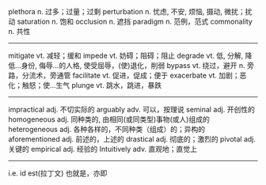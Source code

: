 plethora                    n.          过多；过量；过剩
perturbation                n.          忧虑, 不安, 烦恼, 摄动, 微扰；扰动
saturation                  n.          饱和
occlusion                   n.          遮挡
paradigm                    n.          范例，范式
commonality                 n.          共性






----
mitigate                    vt.         减轻；缓和
impede                      vt.         妨碍；阻碍；阻止
degrade                     vt.         低, 分解, 降低…身份, 侮辱…的人格, 使受屈辱，(使)退化，削弱
bypass                      vt.         绕过，避开
                            n.          旁路，分流术，旁通管
facilitate                  vt.         促进，促成；便于
exacerbate                  vt.         加剧；恶化；触怒；使...生气
plunge                      vt.         跳水，跳进，暴跌





----
impractical                 adj.        不切实际的
arguably                    adv.        可以，按理说
seminal                     adj.        开创性的
homogeneous                 adj.        同种类的, 由相同(或同类型)事物(或人)组成的
heterogeneous               adj.        各种各样的，不同种类（组成）的；异构的
aforementioned              adj.        前述的，上述的
drastical                   adj.        彻底的；激烈的
pivotal                     adj.        关键的
empirical                   adj.        经验的
Intuitively                 adv.        直观地；直觉上

----
i.e.                        id est(拉丁文)          也就是，亦即